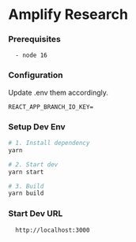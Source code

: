 # Amplify Research

### Prerequisites

```
  - node 16
```

### Configuration

Update .env them accordingly.

```
REACT_APP_BRANCH_IO_KEY=
```

### Setup Dev Env

```bash
# 1. Install dependency
yarn 

# 2. Start dev
yarn start

# 3. Build
yarn build
```

### Start Dev URL

```
  http://localhost:3000
```
